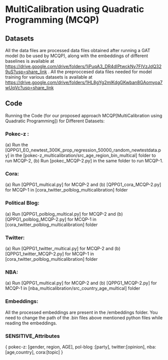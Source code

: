 # MultiCalibration using Quadratic Programming (MCQP)
## Datasets 
All the data files are processed data files obtained after running a GAT model (to be used by MCQP), along with the embeddings of different baselines is available at https://drive.google.com/drive/folders/1jPuqA3_DR4dIPtwckNy7FIVzJdQ329uS?usp=share_link . All the preproccesed data files needed for model training for various datasets is available at https://drive.google.com/drive/folders/1HL8gYg2mlKdgGKwban8GAomyoa7wUqVc?usp=share_link 

## Code
Running the Code (for our proposed approach MCQP[MultiCalibration using Quadratic Programming]) for Different Datasets:

### Pokec-z : 
(a) Run the [QPPG1_EO_newtest_300K_prop_regression_50000_random_newtestdata.py] in the [pokec-z_multicalibration/src_age_region_bin_multical] folder to run MCQP-2, (b) Run [pokec_MCQP-2.py] in the same folder to run MCQP-1.
### Cora: 
(a) Run [QPPG1_multical.py] for MCQP-2 and (b) [QPPG1_cora_MCQP-2.py] for MCQP-1 in [cora_twitter_polblog_multicalibration] folder
### Political Blog: 
(a) Run [QPPG1_polblog_multical.py] for MCQP-2 and (b)   [QPPG1_polblog_MCQP-2.py] for MCQP-1 in [cora_twitter_polblog_multicalibration] folder
### Twitter: 
(a) Run [QPPG1_twitter_multical.py] for MCQP-2 and (b) [QPPG1_twitter_MCQP-2.py] for MCQP-1 in [cora_twitter_polblog_multicalibration] folder 
### NBA:
(a) Run [QPPG1_multical.py] for MCQP-2 and (b)  [QPPG1_MCQP-2.py] for MCQP-1 in [nba_multicalibration/src_country_age_multical] folder


### Embeddings: 
All the processed embeddings are present in the /embeddings folder. You need to change the path of the .bin files above mentioned python files while reading the embeddings. 

### SENSITIVE_Attributes 
{ pokec-z: [gender, region, AGE], pol-blog :[party], twitter:[opinion], nba:[age,country], cora:[topic]  }
